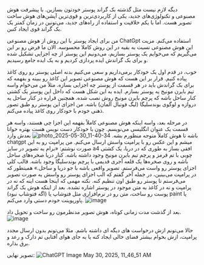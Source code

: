 دیگه لازم نیست مثل گذشته بک گراند پوستر خودتون بسازین. 
با پیشرفت هوش مصنوعی و تکنولوژی‌های جدید، یکی از کاربردی‌ترین و قوی‌ترین آپشن‌های هوش ساخت تصویر هست. اما با یکم خلاقیت و استفاده از راه‌های جدید، می‌تونین در زمان کمتر یک بک گراند قوی ایجاد کنین.

من برای ایجاد پوستر با این روش از هوش مصنوعی ChatGpt استفاده می‌کنم. مزیت این هوش مصنوعی نسبت به بقیه در این روش کاملا محسوسه.
الان ما فرض رو بر این می‌گیریم که می‌خوایم یک پوستر بسازیم، می‌دونیم این پوستر از چه اجزایی تشکیل شده و برای بک گراندش ایده پردازی کردیم و به یک ایده جامع رسیدیم.

خوب، در قدم اول یک خودکار برمی‌داریم و سعی می‌کنیم بدنه اصلی پوستر رو روی کاغذ پیاده کنیم. 
قرار بر این هست که هوش مصنوعی تصویر این کاغذ رو ببینه و بفهمه که برای بک گراندش باید در هر قسمت از پوستر چه اجزایی بسازه.
مثلاً من می‌خوام واسه تیم بایرن مونیخ یه پوستر بسازم. ایده به این شکل هست که داخل این پوستر یک کشتی کنار ساحل باشه که پرچم بایرن مونیخ روش نصب شده. همچنین قراره در کنار ساحل یه دروازه و لوگوی بوندسلیگا (لیگ فوتبال آلمان) باشه.
من اجزای این پوستر رو طبق تصور ذهنی خودم با خودکار روی کاغذ پیاده می‌کنم.

در مرحله بعد، واسه اینکه هوش مصنوعی کاملاً بفهمه این اجزا چی هستند، واسه هر قسمت یک عنوان انگلیسی می‌نویسم. چون با خودکار دست نویس هست بهتره خوانا باشه تا هوش کاملاً متوجه منظورم بشه.
![photo_2025-05-30_11-40-34](https://github.com/user-attachments/assets/20a64e02-bf85-4699-90e9-b9c7b8202011)
بعدش وارد chatgpt میشم و این عکس رو با پرامپت واسش ارسال می‌کنم.
من پرامپت رو به این صورت نوشتم:
«برام یه تصویر در سایز a4 افقی بساز به طوری که در دریا، یک کشتی چوبی با تم قرمز و پرچم تیم بایرن مونیخ وجود داشته باشه. کنار دریا صخره‌های ساحل باشه و روی صخره‌ها یک قلعه آجری قدیمی با پرچم بوندسلیگا وجود باشه. 
قالب کلی اجزای پوستر رو واست می‌فرستم. تصویر واقعی باشه با جو دریا و ساحل.» 
همینطور که در پرامپت می‌بینین، در جمله آخر گفتم که الب اجزای پوستر رو واسش به صورت تصویر می‌فرستم تا پوستر رو طبق اون تنظیم کنه.
نکته مهمی که اینجا هست اینه که نه در پرامپت و نه در کاغذ به متن موجود در پوستر اشاره نشده. بعد از اینکه هوش بک گراند پوست رو ساخت، متن رو در نرم‌افزاری مثل فتوشاپ یا (اگه فتوشاپ نبود) paint یا پاورپوینت خودم دستی وارد می‌کنم.
![image](https://github.com/user-attachments/assets/a184c1a9-5c25-4f04-926f-d6bff50a9410)

بعد از گذشت مدت زمانی کوتاه، هوش تصویر مدنظرمون رو ساخت و تحویل داد.
![image](https://github.com/user-attachments/assets/2e8cf338-41dd-418d-b95e-de8af2cd94ac)

حالا می‌تونم ازش درخواست های دیگه ای داشته باشم. مثلا می‌تونم بدون ارسال مجدد پرامپت، ازش بخوام بیشتر فضای خالی ایجاد کنه یا به جای هوای آفتابی تم دارک و رعد و برق بذاره.

تصویر نهایی:
![ChatGPT Image May 30, 2025, 11_46_51 AM](https://github.com/user-attachments/assets/613a8335-23dd-4df0-bf00-f96298ee0fe9)



